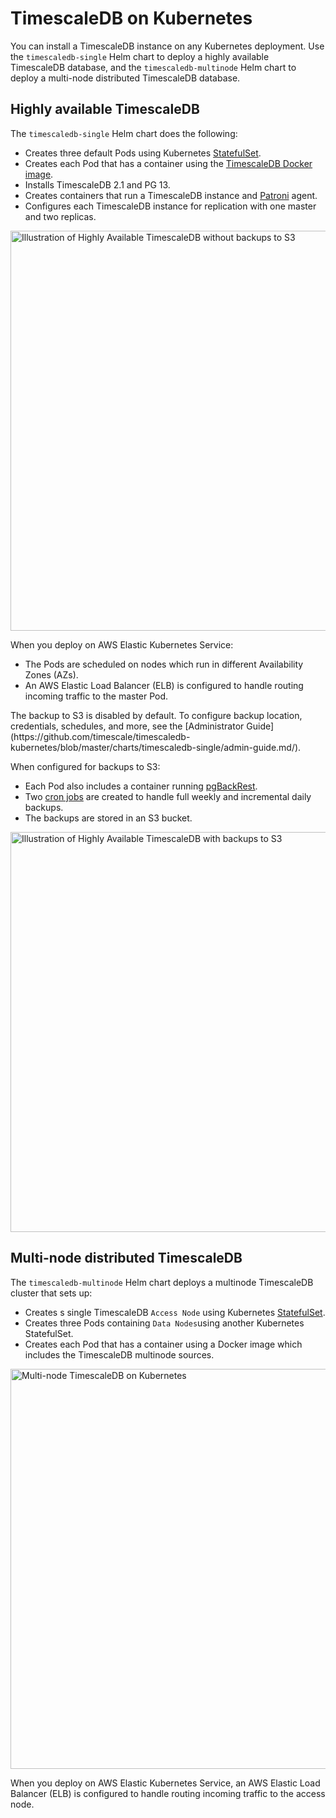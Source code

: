# TimescaleDB on Kubernetes
You can install a TimescaleDB instance on any Kubernetes deployment. Use the `timescaledb-single` Helm chart to deploy a highly available TimescaleDB database, and the `timescaledb-multinode` Helm chart to deploy a multi-node distributed TimescaleDB database. 

## Highly available TimescaleDB 
The `timescaledb-single` Helm chart does the following:

- Creates three default Pods using Kubernetes [StatefulSet](https://kubernetes.io/docs/concepts/workloads/controllers/statefulset/).
- Creates each Pod that has a container using the [TimescaleDB Docker image](https://github.com/timescale/timescaledb-docker-ha).
- Installs TimescaleDB 2.1 and PG 13.
- Creates containers that run a TimescaleDB instance and [Patroni](https://patroni.readthedocs.io/en/latest/) agent.
- Configures each TimescaleDB instance for replication with one master and two replicas.

<img class="main-content__illustration" src="https://s3.amazonaws.com/assets.timescale.com/docs/images/timescaledb-single.png" alt="Illustration of Highly Available TimescaleDB without backups to S3" width="640"/>

When you deploy on AWS Elastic Kubernetes Service:
- The Pods are scheduled on nodes which run in different Availability Zones (AZs).
- An AWS Elastic Load Balancer (ELB) is configured to handle routing incoming traffic to the master Pod.

<highlight type="note">
The backup to S3 is disabled by default. To configure backup location, credentials, schedules, and more, see the [Administrator Guide](https://github.com/timescale/timescaledb-kubernetes/blob/master/charts/timescaledb-single/admin-guide.md/).
</highlight>

When configured for backups to S3:
* Each Pod also includes a container running [pgBackRest](https://pgbackrest.org/).
* Two [cron jobs](https://kubernetes.io/docs/concepts/workloads/controllers/cron-jobs) are created to handle full weekly and incremental daily backups.
* The backups are stored in an S3 bucket.

<img class="main-content__illustration" src="https://s3.amazonaws.com/assets.timescale.com/docs/images/timescaledb-single-backups.png" alt="Illustration of Highly Available TimescaleDB with backups to S3" width="640"/>

## Multi-node distributed TimescaleDB

The `timescaledb-multinode` Helm chart deploys a multinode TimescaleDB cluster that sets up:

- Creates s single TimescaleDB `Access Node` using Kubernetes [StatefulSet](https://kubernetes.io/docs/concepts/workloads/controllers/statefulset/).
- Creates three Pods containing `Data Nodes`using another Kubernetes StatefulSet.
- Creates each Pod that has a container using a Docker image which includes the TimescaleDB multinode sources.

<img class="main-content__illustration" src="https://s3.amazonaws.com/assets.timescale.com/docs/images/timescaledb-multi.png" alt="Multi-node TimescaleDB on Kubernetes" width="640"/>

When you deploy on AWS Elastic Kubernetes Service, an AWS Elastic Load Balancer (ELB) is configured to handle routing incoming traffic to the access node.
